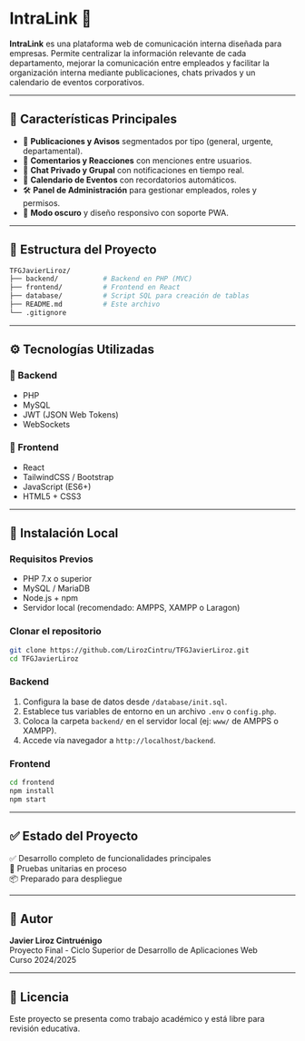 # IntraLink 🚀

**IntraLink** es una plataforma web de comunicación interna diseñada para empresas. Permite centralizar la información relevante de cada departamento, mejorar la comunicación entre empleados y facilitar la organización interna mediante publicaciones, chats privados y un calendario de eventos corporativos.

---

## 📌 Características Principales

- 🔔 **Publicaciones y Avisos** segmentados por tipo (general, urgente, departamental).
- 💬 **Comentarios y Reacciones** con menciones entre usuarios.
- 📩 **Chat Privado y Grupal** con notificaciones en tiempo real.
- 📅 **Calendario de Eventos** con recordatorios automáticos.
- 🛠️ **Panel de Administración** para gestionar empleados, roles y permisos.
- 🌙 **Modo oscuro** y diseño responsivo con soporte PWA.

---

## 📐 Estructura del Proyecto

```bash
TFGJavierLiroz/
├── backend/           # Backend en PHP (MVC)
├── frontend/          # Frontend en React
├── database/          # Script SQL para creación de tablas
├── README.md          # Este archivo
└── .gitignore
```

---

## ⚙️ Tecnologías Utilizadas

### 🔧 Backend
- PHP
- MySQL
- JWT (JSON Web Tokens)
- WebSockets

### 🎨 Frontend
- React
- TailwindCSS / Bootstrap
- JavaScript (ES6+)
- HTML5 + CSS3

---

## 🚀 Instalación Local

### Requisitos Previos

- PHP 7.x o superior
- MySQL / MariaDB
- Node.js + npm
- Servidor local (recomendado: AMPPS, XAMPP o Laragon)

### Clonar el repositorio

```bash
git clone https://github.com/LirozCintru/TFGJavierLiroz.git
cd TFGJavierLiroz
```

### Backend

1. Configura la base de datos desde `/database/init.sql`.
2. Establece tus variables de entorno en un archivo `.env` o `config.php`.
3. Coloca la carpeta `backend/` en el servidor local (ej: `www/` de AMPPS o XAMPP).
4. Accede vía navegador a `http://localhost/backend`.

### Frontend

```bash
cd frontend
npm install
npm start
```

---

## ✅ Estado del Proyecto

✅ Desarrollo completo de funcionalidades principales  
🧪 Pruebas unitarias en proceso  
📦 Preparado para despliegue

---

## 👤 Autor

**Javier Liroz Cintruénigo**  
Proyecto Final - Ciclo Superior de Desarrollo de Aplicaciones Web  
Curso 2024/2025

---

## 📄 Licencia

Este proyecto se presenta como trabajo académico y está libre para revisión educativa.

